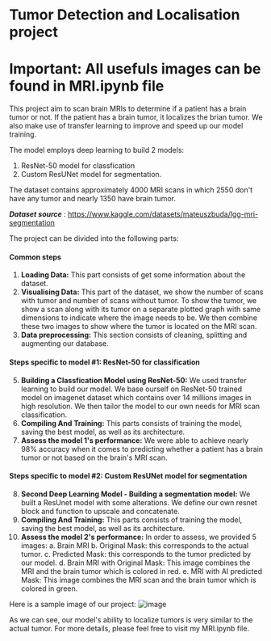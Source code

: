 # Tumor Detection and Localisation project

# Important: All usefuls images can be found in MRI.ipynb file

This project aim to scan brain MRIs to determine if a patient has a brain tumor or not. If the patient has a brain tumor, it localizes the brian tumor. We also make use of transfer learning to improve and speed up our model training.

The model employs deep learning to build 2 models:
  1. ResNet-50 model for classfication
  2. Custom ResUNet model for segmentation.

The dataset contains approximately 4000 MRI scans in which 2550 don't have any tumor and nearly 1350 have brain tumor. 

**_Dataset source_** : https://www.kaggle.com/datasets/mateuszbuda/lgg-mri-segmentation

The project can be divided into the following parts:

#### Common steps

  1. **Loading Data:** This part consists of get some information about the dataset.
  2. **Visualising Data:** This part of the dataset, we show the number of scans with tumor and number of scans without tumor. To show the tumor, we show a scan along with its tumor on a separate plotted graph with same dimensions to indicate where the image needs to be. We then combine these two images to show where the tumor is located on the MRI scan.
  3. **Data preprocessing:** This section consists of cleaning, splitting and augmenting our database.

#### Steps specific to model #1: ResNet-50 for classification

  5. **Building a Classfication Model using ResNet-50:** We used transfer learning to build our model. We base ourself on ResNet-50 trained model on imagenet dataset which contains over 14 millions images in high resolution. We then tailor the model to our own needs for MRI scan classification.
  6. **Compiling And Training:** This parts consists of training the model, saving the best model, as well as its architecture.
  7. **Assess the model 1's performance:** We were able to achieve  nearly 98% accuracy when it comes to predicting whether a patient has a brain tumor or not based on the brain's MRI scan.

#### Steps specific to model #2: Custom ResUNet model for segmentation
  8. **Second Deep Learning Model - Building a segmentation model:** We built a ResUnet model with some alterations. We define our own resnet block and function to upscale and concatenate.
  9. **Compiling And Training:** This parts consists of training the model, saving the best model, as well as its architecture.
  10. **Assess the model 2's performance:** In order to assess, we provided 5 images:
      a. Brain MRI
      b. Original Mask: this corresponds to the actual tumor.
      c. Predicted Mask: this corresponds to the tumor predicted by our model.
      d. Brain MRI with Original Mask: This image combines the MRI and the brain tumor which is colored in red.
      e. MRI with AI predicted Mask: This image combines the MRI scan and the brain tumor which is colored in green.

Here is a sample image of our project:
![image](https://github.com/AA789-ai/TumorDetection/assets/97749196/2281e5bf-5bdc-4cf1-9f59-823604cae59a)

As we can see, our model's ability to localize tumors is very similar to the actual tumor. For more details, please feel free to visit my MRI.ipynb file.

